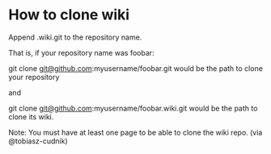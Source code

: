 # How to clone wiki

Append .wiki.git to the repository name.

That is, if your repository name was foobar:

git clone git@github.com:myusername/foobar.git would be the path to clone your repository

and

git clone git@github.com:myusername/foobar.wiki.git would be the path to clone its wiki.

Note: You must have at least one page to be able to clone the wiki repo. (via @tobiasz-cudnik)
